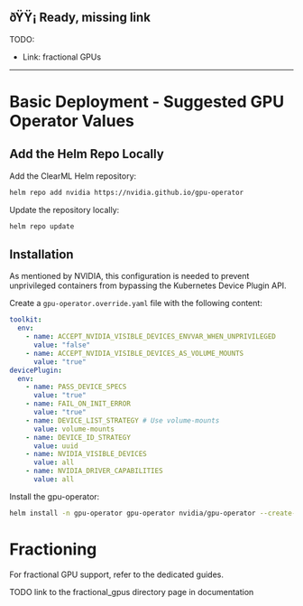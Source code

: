 ðŸŸ¡ Ready, missing link
---
TODO:
- Link: fractional GPUs

---

# Basic Deployment - Suggested GPU Operator Values

## Add the Helm Repo Locally

Add the ClearML Helm repository:
``` bash
helm repo add nvidia https://nvidia.github.io/gpu-operator
```

Update the repository locally:
``` bash
helm repo update
```

## Installation

As mentioned by NVIDIA, this configuration is needed to prevent unprivileged containers from bypassing the Kubernetes Device Plugin API.

Create a `gpu-operator.override.yaml` file with the following content:

``` yaml
toolkit:
  env:
    - name: ACCEPT_NVIDIA_VISIBLE_DEVICES_ENVVAR_WHEN_UNPRIVILEGED
      value: "false"
    - name: ACCEPT_NVIDIA_VISIBLE_DEVICES_AS_VOLUME_MOUNTS
      value: "true"
devicePlugin:
  env:
    - name: PASS_DEVICE_SPECS
      value: "true"
    - name: FAIL_ON_INIT_ERROR
      value: "true"
    - name: DEVICE_LIST_STRATEGY # Use volume-mounts
      value: volume-mounts
    - name: DEVICE_ID_STRATEGY
      value: uuid
    - name: NVIDIA_VISIBLE_DEVICES
      value: all
    - name: NVIDIA_DRIVER_CAPABILITIES
      value: all
```

Install the gpu-operator:

``` bash
helm install -n gpu-operator gpu-operator nvidia/gpu-operator --create-namespace -f gpu-operator.override.yaml
```

# Fractioning

For fractional GPU support, refer to the dedicated guides.

TODO link to the fractional_gpus directory page in documentation